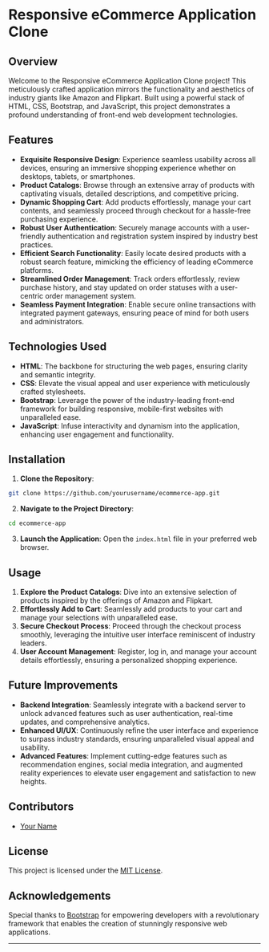 # Responsive eCommerce Application Clone

## Overview

Welcome to the Responsive eCommerce Application Clone project! This meticulously crafted application mirrors the functionality and aesthetics of industry giants like Amazon and Flipkart. Built using a powerful stack of HTML, CSS, Bootstrap, and JavaScript, this project demonstrates a profound understanding of front-end web development technologies.

## Features

- **Exquisite Responsive Design**: Experience seamless usability across all devices, ensuring an immersive shopping experience whether on desktops, tablets, or smartphones.
- **Product Catalogs**: Browse through an extensive array of products with captivating visuals, detailed descriptions, and competitive pricing.
- **Dynamic Shopping Cart**: Add products effortlessly, manage your cart contents, and seamlessly proceed through checkout for a hassle-free purchasing experience.
- **Robust User Authentication**: Securely manage accounts with a user-friendly authentication and registration system inspired by industry best practices.
- **Efficient Search Functionality**: Easily locate desired products with a robust search feature, mimicking the efficiency of leading eCommerce platforms.
- **Streamlined Order Management**: Track orders effortlessly, review purchase history, and stay updated on order statuses with a user-centric order management system.
- **Seamless Payment Integration**: Enable secure online transactions with integrated payment gateways, ensuring peace of mind for both users and administrators.

## Technologies Used

- **HTML**: The backbone for structuring the web pages, ensuring clarity and semantic integrity.
- **CSS**: Elevate the visual appeal and user experience with meticulously crafted stylesheets.
- **Bootstrap**: Leverage the power of the industry-leading front-end framework for building responsive, mobile-first websites with unparalleled ease.
- **JavaScript**: Infuse interactivity and dynamism into the application, enhancing user engagement and functionality.

## Installation

1. **Clone the Repository**: 

```bash
git clone https://github.com/yourusername/ecommerce-app.git
```

2. **Navigate to the Project Directory**: 

```bash
cd ecommerce-app
```

3. **Launch the Application**: Open the `index.html` file in your preferred web browser.

## Usage

1. **Explore the Product Catalogs**: Dive into an extensive selection of products inspired by the offerings of Amazon and Flipkart.
2. **Effortlessly Add to Cart**: Seamlessly add products to your cart and manage your selections with unparalleled ease.
3. **Secure Checkout Process**: Proceed through the checkout process smoothly, leveraging the intuitive user interface reminiscent of industry leaders.
4. **User Account Management**: Register, log in, and manage your account details effortlessly, ensuring a personalized shopping experience.

## Future Improvements

- **Backend Integration**: Seamlessly integrate with a backend server to unlock advanced features such as user authentication, real-time updates, and comprehensive analytics.
- **Enhanced UI/UX**: Continuously refine the user interface and experience to surpass industry standards, ensuring unparalleled visual appeal and usability.
- **Advanced Features**: Implement cutting-edge features such as recommendation engines, social media integration, and augmented reality experiences to elevate user engagement and satisfaction to new heights.

## Contributors

- [Your Name](https://github.com/yourusername)

## License

This project is licensed under the [MIT License](LICENSE).

## Acknowledgements

Special thanks to [Bootstrap](https://getbootstrap.com/) for empowering developers with a revolutionary framework that enables the creation of stunningly responsive web applications.

---
